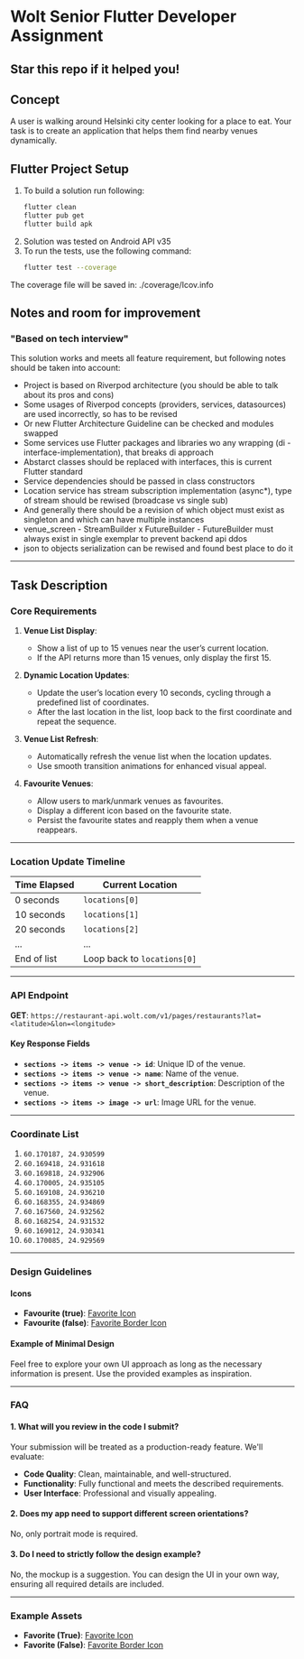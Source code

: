 # Wolt Senior Flutter Developer Assignment

## Star this repo if it helped you!

## Concept
A user is walking around Helsinki city center looking for a place to eat. Your task is to create an application that helps them find nearby venues dynamically.

## Flutter Project Setup

1. To build a solution run following:
   ```bash
   flutter clean
   flutter pub get
   flutter build apk
2. Solution was tested on Android API v35
3. To run the tests, use the following command:
   ```bash
   flutter test --coverage
The coverage file will be saved in: ./coverage/Icov.info

## Notes and room for improvement 
### "Based on tech interview"
This solution works and meets all feature requirement, but following notes should be taken into account:
   - Project is based on Riverpod architecture (you should be able to talk about its pros and cons)
   - Some usages of Riverpod concepts (providers, services, datasources) are used incorrectly, so has to be revised
   - Or new Flutter Architecture Guideline can be checked and modules swapped
   - Some services use Flutter packages and libraries wo any wrapping (di - interface-implementation), that breaks di approach
   - Abstarct classes should be replaced with interfaces, this is current Flutter standard
   - Service dependencies should be passed in class constructors
   - Location service has stream subscription implementation (async*), type of stream should be rewised (broadcase vs single sub)
   - And generally there should be a revision of which object must exist as singleton and which can have multiple instances
   - venue_screen - StreamBuilder x FutureBuilder - FutureBuilder must always exist in single exemplar to prevent backend api ddos
   - json to objects serialization can be rewised and found best place to do it

---

## Task Description

### Core Requirements
1. **Venue List Display**:
   - Show a list of up to 15 venues near the user’s current location.
   - If the API returns more than 15 venues, only display the first 15.

2. **Dynamic Location Updates**:
   - Update the user’s location every 10 seconds, cycling through a predefined list of coordinates.
   - After the last location in the list, loop back to the first coordinate and repeat the sequence.

3. **Venue List Refresh**:
   - Automatically refresh the venue list when the location updates.
   - Use smooth transition animations for enhanced visual appeal.

4. **Favourite Venues**:
   - Allow users to mark/unmark venues as favourites.
   - Display a different icon based on the favourite state.
   - Persist the favourite states and reapply them when a venue reappears.

---

### Location Update Timeline

| Time Elapsed | Current Location       |
|--------------|-------------------------|
| 0 seconds    | `locations[0]`          |
| 10 seconds   | `locations[1]`          |
| 20 seconds   | `locations[2]`          |
| ...          | ...                     |
| End of list  | Loop back to `locations[0]` |

---

### API Endpoint

**GET**: `https://restaurant-api.wolt.com/v1/pages/restaurants?lat=<latitude>&lon=<longitude>`

#### Key Response Fields
- **`sections -> items -> venue -> id`**: Unique ID of the venue.
- **`sections -> items -> venue -> name`**: Name of the venue.
- **`sections -> items -> venue -> short_description`**: Description of the venue.
- **`sections -> items -> image -> url`**: Image URL for the venue.

---

### Coordinate List
1. `60.170187, 24.930599`
2. `60.169418, 24.931618`
3. `60.169818, 24.932906`
4. `60.170005, 24.935105`
5. `60.169108, 24.936210`
6. `60.168355, 24.934869`
7. `60.167560, 24.932562`
8. `60.168254, 24.931532`
9. `60.169012, 24.930341`
10. `60.170085, 24.929569`

---

### Design Guidelines

#### Icons
- **Favourite (true)**: [Favorite Icon](https://material.io/tools/icons/?icon=favorite&style=baseline)
- **Favourite (false)**: [Favorite Border Icon](https://material.io/tools/icons/?icon=favorite_border&style=baseline)

#### Example of Minimal Design
Feel free to explore your own UI approach as long as the necessary information is present. Use the provided examples as inspiration.

---

### FAQ

#### 1. What will you review in the code I submit?
Your submission will be treated as a production-ready feature. We'll evaluate:
- **Code Quality**: Clean, maintainable, and well-structured.
- **Functionality**: Fully functional and meets the described requirements.
- **User Interface**: Professional and visually appealing.

#### 2. Does my app need to support different screen orientations?
No, only portrait mode is required.

#### 3. Do I need to strictly follow the design example?
No, the mockup is a suggestion. You can design the UI in your own way, ensuring all required details are included.

---

### Example Assets
- **Favorite (True)**: [Favorite Icon](https://material.io/tools/icons/?icon=favorite&style=baseline)
- **Favorite (False)**: [Favorite Border Icon](https://material.io/tools/icons/?icon=favorite_border&style=baseline)
